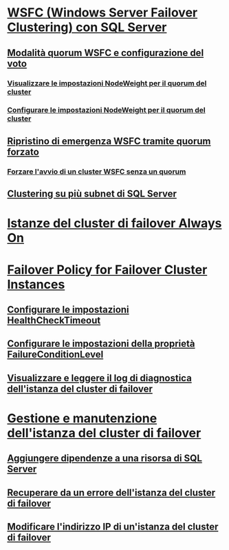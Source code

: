 # [WSFC (Windows Server Failover Clustering) con SQL Server](windows/windows-server-failover-clustering-wsfc-with-sql-server.md)
## [Modalità quorum WSFC e configurazione del voto](windows/wsfc-quorum-modes-and-voting-configuration-sql-server.md)
### [Visualizzare le impostazioni NodeWeight per il quorum del cluster](windows/view-cluster-quorum-nodeweight-settings.md)
### [Configurare le impostazioni NodeWeight per il quorum del cluster](windows/configure-cluster-quorum-nodeweight-settings.md)
## [Ripristino di emergenza WSFC tramite quorum forzato](windows/wsfc-disaster-recovery-through-forced-quorum-sql-server.md)
### [Forzare l'avvio di un cluster WSFC senza un quorum](windows/force-a-wsfc-cluster-to-start-without-a-quorum.md)
## [Clustering su più subnet di SQL Server](windows/sql-server-multi-subnet-clustering-sql-server.md)
# [Istanze del cluster di failover Always On](windows/always-on-failover-cluster-instances-sql-server.md)
# [Failover Policy for Failover Cluster Instances](windows/failover-policy-for-failover-cluster-instances.md)
## [Configurare le impostazioni HealthCheckTimeout](windows/configure-healthchecktimeout-property-settings.md)
## [Configurare le impostazioni della proprietà FailureConditionLevel](windows/configure-failureconditionlevel-property-settings.md)
## [Visualizzare e leggere il log di diagnostica dell'istanza del cluster di failover](windows/view-and-read-failover-cluster-instance-diagnostics-log.md)
# [Gestione e manutenzione dell'istanza del cluster di failover](windows/failover-cluster-instance-administration-and-maintenance.md)
## [Aggiungere dipendenze a una risorsa di SQL Server](windows/add-dependencies-to-a-sql-server-resource.md)
## [Recuperare da un errore dell'istanza del cluster di failover](windows/recover-from-failover-cluster-instance-failure.md)
## [Modificare l'indirizzo IP di un'istanza del cluster di failover](windows/change-the-ip-address-of-a-failover-cluster-instance.md)
